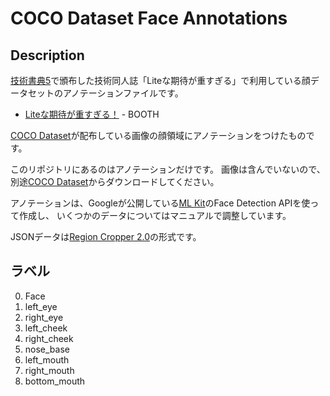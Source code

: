 # COCO Dataset Face Annotations

## Description
[技術書典5](https://techbookfest.org/circle/47000001)で頒布した技術同人誌「Liteな期待が重すぎる」で利用している顔データセットのアノテーションファイルです。

 * [Liteな期待が重すぎる！](https://keiji.booth.pm/items/1043447) - BOOTH

[COCO Dataset](http://cocodataset.org)が配布している画像の顔領域にアノテーションをつけたものです。

このリポジトリにあるのはアノテーションだけです。
画像は含んでいないので、別途[COCO Dataset](http://cocodataset.org)からダウンロードしてください。

アノテーションは、Googleが公開している[ML Kit](https://firebase.google.com/products/ml-kit/)のFace Detection APIを使って作成し、
いくつかのデータについてはマニュアルで調整しています。

JSONデータは[Region Cropper 2.0](https://github.com/keiji/region_cropper)の形式です。

## ラベル
 0. Face
 1. left_eye
 2. right_eye
 3. left_cheek
 4. right_cheek
 5. nose_base
 6. left_mouth
 7. right_mouth
 8. bottom_mouth
 
